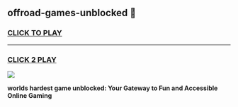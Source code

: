 
## offroad-games-unblocked 👋
<h3>
<a href="https://premium.freeplayer.one?title=offroad-games-unblocked&ref=14F">CLICK TO PLAY</a></h3>
<hr>

<h3>
<a href="https://premium.freeplayer.one?title=offroad-games-unblocked&ref=14F">CLICK 2 PLAY</a>
  
</h3>

<a href="https://premium.freeplayer.one?title=offroad-games-unblocked&ref=12F/"><img src="https://clearcache.store/games.png"></a>


**worlds hardest game unblocked: Your Gateway to Fun and Accessible Online Gaming**
